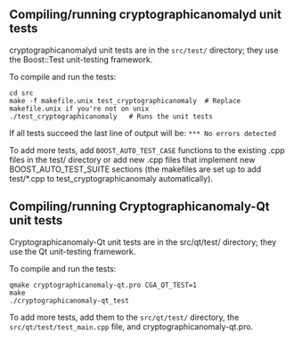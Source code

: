 Compiling/running cryptographicanomalyd unit tests
------------------------------------

cryptographicanomalyd unit tests are in the `src/test/` directory; they
use the Boost::Test unit-testing framework.

To compile and run the tests:

	cd src
	make -f makefile.unix test_cryptographicanomaly  # Replace makefile.unix if you're not on unix
	./test_cryptographicanomaly   # Runs the unit tests

If all tests succeed the last line of output will be:
`*** No errors detected`

To add more tests, add `BOOST_AUTO_TEST_CASE` functions to the existing
.cpp files in the test/ directory or add new .cpp files that
implement new BOOST_AUTO_TEST_SUITE sections (the makefiles are
set up to add test/*.cpp to test_cryptographicanomaly automatically).


Compiling/running Cryptographicanomaly-Qt unit tests
---------------------------------------

Cryptographicanomaly-Qt unit tests are in the src/qt/test/ directory; they
use the Qt unit-testing framework.

To compile and run the tests:

	qmake cryptographicanomaly-qt.pro CGA_QT_TEST=1
	make
	./cryptographicanomaly-qt_test

To add more tests, add them to the `src/qt/test/` directory,
the `src/qt/test/test_main.cpp` file, and cryptographicanomaly-qt.pro.

